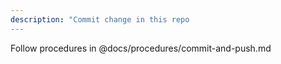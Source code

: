 ```yaml
---
description: "Commit change in this repo
---
```


Follow procedures in @docs/procedures/commit-and-push.md